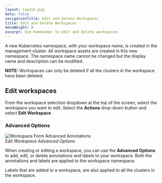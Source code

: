 ```yaml
---
layout: layout.pug
beta: false
navigationTitle: Edit and Delete Workspaces
title: Edit and Delete Workspaces
menuWeight: 8
excerpt: Use Kommander to edit and delete workspaces
---
```


A new Kubernetes namespace, with your workspace name, is created in the management cluster. All workspace assets are created in this new namespace. The namespace name cannot be changed but the display name and description can be modified.

<p class="message--note"><strong>NOTE: </strong>
  Workspaces can only be deleted if all the clusters in the workspace have been deleted.
</p>

## Edit workspaces

From the workspace selection dropdown at the top of the screen, select the workspace you want to edit. Select  the **Actions** drop-down button and select **Edit Workspace**.

### Advanced Options

![Workspace Form Advanced Annotations](/dkp/kommander/1.3/img/workspace-annotations.png)
<br />_Edit Workspace Advanced Options_

When creating or editing a workspace, you can use the **Advanced Options** to add, edit, or delete annotations and labels to your workspace. Both the annotations and labels are applied to the workspace namespace.

Labels that are added to a workspace, are also applied to all the clusters in the workspace.
